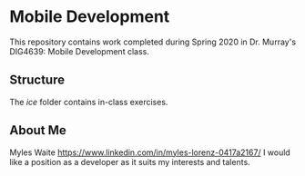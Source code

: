 # Mobile Development
This repository contains work completed during Spring 2020 in Dr. Murray's DIG4639: Mobile Development class.

## Structure
The *ice* folder contains in-class exercises. 

## About Me
Myles Waite
https://www.linkedin.com/in/myles-lorenz-0417a2167/
I would like a position as a developer as it suits my interests and talents.